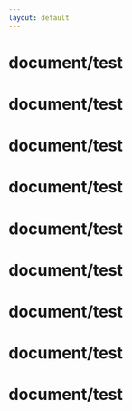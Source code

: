 ```yaml
---
layout: default
---
```


# document/test

# document/test

# document/test

# document/test

# document/test

# document/test

# document/test

# document/test

# document/test
